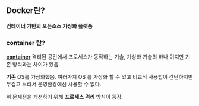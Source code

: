 ## Docker란?

**컨테이너 기반의 오픈소스 가상화 플랫폼**

### container 란?
**[container](obsidian://open?vault=TIL_yeonsang&file=TIL%2FContainer%2FContainer)**
격리된 공간에서 프로세스가 동작하는 기술, 가상화 기술의 하나 이지만 기존 방식과는 차이가 있음.

**기존**
OS를 가상화했음.
여러가지 OS 를 가상화 할 수 있고 비교적 사용법이 간단하지만 무겁고 느려서 운영환경에선 사용할 수 없다.

위 문제점을 개선하기 위해 **프로세스 격리** 방식이 등장.

